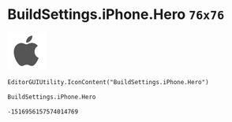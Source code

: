 # BuildSettings.iPhone.Hero `76x76`
<img src="/img/BuildSettings.iPhone.Hero.png" width=76 height=76>

``` CSharp
EditorGUIUtility.IconContent("BuildSettings.iPhone.Hero")
```
```
BuildSettings.iPhone.Hero
```
```
-1516956157574014769
```
